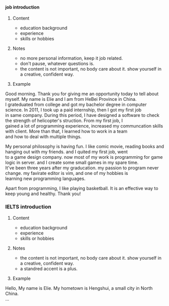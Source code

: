 #### job introduction  
1. Content  
    - education background
    - experience
    - skills or hobbies

2. Notes
    - no more personal information, keep it job related.  
    - don't pause, whatever questions is.
    - the content is not important, no body care about it. show yourself in a creative, confident way.

3. Example

Good morning. Thank you for giving me an opportunity today to tell about myself. My name is Elie and I am from HeBei Province in China.    
I grateduated from college and got my bachelor degree in computer science. In 2011, I took up a paid internship, then I got my first job    
in same company. During this period, I have designed a software to check the strength of helicopter's struction. From my first job, I  
gained a lot of programming experience, increased my communcation skills with client. More than that, I learned how to work in a team  
and how to deal with multiple things.  


My personal philosophy is having fun. I like comic movie, reading books and hanging out with my friends. and I quited my first job, went   
to a game design company. now most of my work is programming for game logic in server. and I create some small games in my spare time.  
It've been three years after my graducation. my passion to program never change. my favirate editor is vim, and one of my hobbies is  
learning new programming languages.


Apart from programming, I like playing basketball. It is an effective way to keep young and healthy. Thank you!  


### IELTS introduction  
1. Content  
    - education background
    - experience
    - skills or hobbies

2. Notes
    - the content is not important, no body care about it. show yourself in a creative, confident way.
    - a standred accent is a plus.

3. Example  

Hello, My name is Elie. My hometown is Hengshui, a small city in North China.  
...

